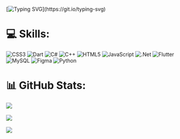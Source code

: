 
[![Typing SVG](https://readme-typing-svg.demolab.com?font=Share+Tech&pause=1000&color=630BC5&random=false&width=435&lines=Hello!+I'm+Alexandre+and+welcome+to+my+GitHub!)](https://git.io/typing-svg)

# 💻 Skills:
![CSS3](https://img.shields.io/badge/css3-%231572B6.svg?style=for-the-badge&logo=css3&logoColor=white) ![Dart](https://img.shields.io/badge/dart-%230175C2.svg?style=for-the-badge&logo=dart&logoColor=white) ![C#](https://img.shields.io/badge/c%23-%23239120.svg?style=for-the-badge&logo=csharp&logoColor=white) ![C++](https://img.shields.io/badge/c++-%2300599C.svg?style=for-the-badge&logo=c%2B%2B&logoColor=white) ![HTML5](https://img.shields.io/badge/html5-%23E34F26.svg?style=for-the-badge&logo=html5&logoColor=white) ![JavaScript](https://img.shields.io/badge/javascript-%23323330.svg?style=for-the-badge&logo=javascript&logoColor=%23F7DF1E) ![.Net](https://img.shields.io/badge/.NET-5C2D91?style=for-the-badge&logo=.net&logoColor=white) ![Flutter](https://img.shields.io/badge/Flutter-%2302569B.svg?style=for-the-badge&logo=Flutter&logoColor=white) ![MySQL](https://img.shields.io/badge/mysql-4479A1.svg?style=for-the-badge&logo=mysql&logoColor=white) ![Figma](https://img.shields.io/badge/figma-%23F24E1E.svg?style=for-the-badge&logo=figma&logoColor=white) ![Python](https://img.shields.io/badge/python-3670A0?style=for-the-badge&logo=python&logoColor=ffdd54)

# 📊 GitHub Stats:
![](https://github-readme-stats.vercel.app/api?username=alexandreteixeira13&theme=dark&hide_border=false&include_all_commits=false&count_private=false)
<br/><br/>
![](https://github-readme-streak-stats.herokuapp.com/?user=alexandreteixeira13&theme=dark&hide_border=false)
<br/><br/>
![](https://github-readme-stats.vercel.app/api/top-langs/?username=alexandreteixeira13&theme=dark&hide_border=false&include_all_commits=false&count_private=false&layout=compact)
